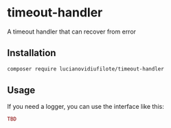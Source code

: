 timeout-handler
=======

A timeout handler that can recover from error

Installation
------------

```bash
composer require lucianovidiufilote/timeout-handler
```

Usage
-----

If you need a logger, you can use the interface like this:

```php
TBD
```
